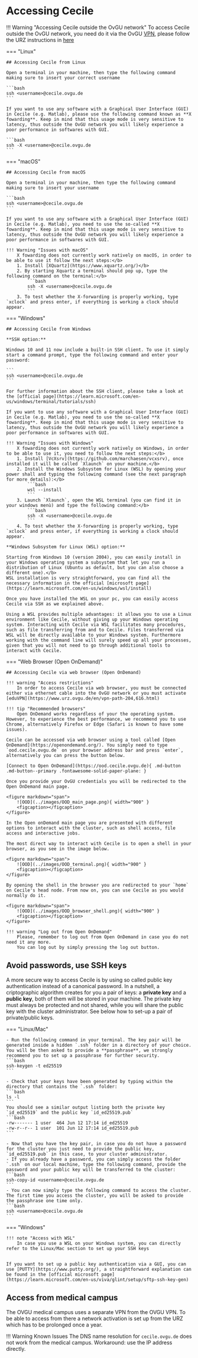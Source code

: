 # Accessing Cecile

!!! Warning "Accessing Cecile outside the OvGU network"
    To access Cecile outside the OvGU network, you need do it via the OvGU [VPN](https://en.wikipedia.org/wiki/Virtual_private_network), please follow the URZ instructions in [here](https://www.urz.ovgu.de/en/vpn-path-204,616.html)

=== "Linux"

    ## Accessing Cecile from Linux

    Open a terminal in your machine, then type the following command making sure to insert your correct username

    ```bash
    ssh <username>@cecile.ovgu.de
    ```

    If you want to use any software with a Graphical User Interface (GUI) in Cecile (e.g. Matlab), please use the following command known as **X fowarding**. Keep in mind that this usage mode is very sensitive to latency, thus outside the OvGU network you will likely experience a poor performance in softwares with GUI.

    ```bash
    ssh -X <username>@cecile.ovgu.de
    ```

=== "macOS"

    ## Accessing Cecile from macOS

    Open a terminal in your machine, then type the following command making sure to insert your username

    ```bash
    ssh <username>@cecile.ovgu.de
    ```

    If you want to use any software with a Graphical User Interface (GUI) in Cecile (e.g. Matlab), you need to use the so-called **X fowarding**. Keep in mind that this usage mode is very sensitive to latency, thus outside the OvGU network you will likely experience a poor performance in softwares with GUI.

    !!! Warning "Issues with macOS"
        X fowarding does not currently work natively on macOS, in order to be able to use it follow the next steps:</b>
        1. Install [XQuartz](https://www.xquartz.org/)</b>
        2. By starting Xquartz a terminal should pop up, type the following command on the terminal:</b>
            ```bash
            ssh -X <username>@cecile.ovgu.de
            ```
        3. To test whether the X-forwarding is properly working, type `xclock` and press enter, if everything is working a clock should appear.

=== "Windows"

    ## Accessing Cecile from Windows

    **SSH option:**

    Windows 10 and 11 now include a built-in SSH client. To use it simply start a command prompt, type the following command and enter your password:

    ```
    ssh <username>@cecile.ovgu.de
    ```

    For further information about the SSH client, please take a look at the [official page](https://learn.microsoft.com/en-us/windows/terminal/tutorials/ssh)

    If you want to use any software with a Graphical User Interface (GUI) in Cecile (e.g. Matlab), you need to use the so-called **X fowarding**. Keep in mind that this usage mode is very sensitive to latency, thus outside the OvGU network you will likely experience a poor performance in softwares with GUI.

    !!! Warning "Issues with Windows"
        X fowarding does not currently work natively on Windows, in order to be able to use it, you need to follow the next steps:</b>
        1. Install [VcXsrv](https://github.com/marchaesen/vcxsrv), once installed it will be called `Xlaunch` on your machine.</b>
        2. Install the Windows Subsystem for Linux (WSL) by opening your power shall and typing the following command (see the next paragraph for more details):</b>
            ```bash
            wsl --install
            ```
        3. Launch `Xlaunch`, open the WSL terminal (you can find it in your windows menù) and type the following command:</b>
            ```bash
            ssh -X <username>@cecile.ovgu.de
            ```
        4. To test whether the X-forwarding is properly working, type `xclock` and press enter, if everything is working a clock should appear.

    **Windows Subsystem for Linux (WSL) option:**

    Starting from Windows 10 (version 2004), you can easily install in your Windows operating system a subsystem that let you run a distribution of Linux (Ubuntu as default, but you can also choose a different one).</b>
    WSL installation is very straightforward, you can find all the necessary information in the official [microsoft page](https://learn.microsoft.com/en-us/windows/wsl/install)

    Once you have installed the WSL on your pc, you can easily access Cecile via SSH as we explained above.

    Using a WSL provides multiple advantages: it allows you to use a Linux environment like Cecile, without giving up your Windows operating system. Interacting with Cecile via WSL facilitates many procedures, such as file transferring from and to Cecile. Files transferred via WSL will be directly available to your Windows system. Furthermore working with the command line will surely speed up all your processes, given that you will not need to go through additional tools to interact with Cecile.

=== "Web Browser (Open OnDemand)"

    ## Accessing Cecile via web browser (Open OnDemand)

    !!! warning "Access restrictions"
        In order to access Cecile via web browser, you must be connected either via ethernet cable into the OvGU network or you must activate [eduVPN](https://www.urz.ovgu.de/en/vpn-path-204,616.html)

    !!! tip "Recommended browsers"
        Open OnDemand works regardless of your the operating system. However, to experience the best performance, we recommend you to use Chrome, alternatively Firefox or Edge (Safari is known to have some issues).

    Cecile can be accessed via web browser using a tool called [Open OnDemand](https://openondemand.org/). You simply need to type `ood.cecile.ovgu.de` on your browser address bar and press `enter`, alternatively you can press the button below.

    [Connect to Open OnDemand](https://ood.cecile.ovgu.de){ .md-button .md-button--primary .fontawesome-solid-paper-plane: }

    Once you provide your OvGU credentials you will be redirected to the Open OnDemand main page.

    <figure markdown="span">
        ![OOD](../images/OOD_main_page.png){ width="900" }
        <figcaption></figcaption>
    </figure>

    In the Open onDemand main page you are presented with different options to interact with the cluster, such as shell access, file access and interactive jobs.

    The most direct way to interact with Cecile is to open a shell in your browser, as you see in the image below.

    <figure markdown="span">
        ![OOD](../images/OOD_terminal.png){ width="900" }
        <figcaption></figcaption>
    </figure>

    By opening the shell in the browser you are redirected to your `home` on Cecile's head node. From now on, you can use Cecile as you would normally do it.

    <figure markdown="span">
        ![OOD](../images/OOD_browser_shell.png){ width="900" }
        <figcaption></figcaption>
    </figure>

    !!! warning "Log out from Open OnDemand"
        Please, remember to log out from Open OnDemand in case you do not need it any more.
        You can log out by simply pressing the log out button. 

## Avoid passwords, use SSH keys


A more secure way to access Cecile is by using so called public key authentication instead of a canonical password.
In a nutshell, a criptographic algorithm creates for you a pair of keys: a **private key** and a **public key**, both of them will be stored in your machine. The private key must always be protected and not shared, while you will share the public key with the cluster administrator. See below how to set-up a pair of private/public keys.

=== "Linux/Mac"

    - Run the following command in your terminal. The key pair will be generated inside a hidden `.ssh` folder in a directory of your choice. You will be then asked to provide a **passphrase**, we strongly recommend you to set up a passphrase for further security.
    ```bash
    ssh-keygen -t ed25519
    ```

    - Check that your keys have been generated by typing within the directory that contains the `.ssh` folder:
    ```bash
    ls -l
    ```
    You should see a similar output listing both the private key `id_ed25519` and the public key `id_ed25519.pub`
    ```bash
    -rw------- 1 user  464 Jun 12 17:14 id_ed25519
    -rw-r--r-- 1 user  101 Jun 12 17:14 id_ed25519.pub
    ```

    - Now that you have the key pair, in case you do not have a password for the cluster you just need to provide the public key, `id_ed25519.pub` in this case, to your cluster administrator.
    - If you already have a password, you can simply access the folder `.ssh` on our local machine, type the following command, provide the password and your public key will be transferred to the cluster:
    ```bash
    ssh-copy-id <username>@cecile.ovgu.de
    ```
    - You can now simply type the following command to access the cluster. The first time you access the cluster, you will be asked to provide the passphrase one time only.
    ```bash
    ssh <username>@cecile.ovgu.de
    ```

=== "Windows"

    !!! note "Access with WSL"
        In case you use a WSL on your Windows system, you can directly refer to the Linux/Mac section to set up your SSH keys


    If you want to set up a public key authentication via a GUI, you can use [PUTTY](https://www.putty.org/), a straightforward explanation can be found in the [official microsoft page](https://learn.microsoft.com/en-us/viva/glint/setup/sftp-ssh-key-gen)

## Access from medical campus

The OVGU medical campus uses a separate VPN from the OVGU VPN. To be able to access from there a network activation is set up from the URZ which has to be prolonged once a year.

!!! Warning Known Issues
    The DNS name resolution for `cecile.ovgu.de` does not work from the medical campus. Workaround: use the IP address directly.
